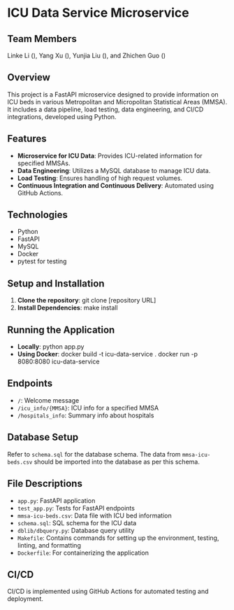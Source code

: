 # ICU Data Service Microservice
## Team Members

Linke Li (), Yang Xu (), Yunjia Liu (), and Zhichen Guo ()

## Overview
This project is a FastAPI microservice designed to provide information on ICU beds in various Metropolitan and Micropolitan Statistical Areas (MMSA). It includes a data pipeline, load testing, data engineering, and CI/CD integrations, developed using Python.

## Features
- **Microservice for ICU Data**: Provides ICU-related information for specified MMSAs.
- **Data Engineering**: Utilizes a MySQL database to manage ICU data.
- **Load Testing**: Ensures handling of high request volumes.
- **Continuous Integration and Continuous Delivery**: Automated using GitHub Actions.

## Technologies
- Python
- FastAPI
- MySQL
- Docker
- pytest for testing

## Setup and Installation
1. **Clone the repository**:
git clone [repository URL]
2. **Install Dependencies**:
make install


## Running the Application
- **Locally**: python app.py
- **Using Docker**:
docker build -t icu-data-service .
docker run -p 8080:8080 icu-data-service

## Endpoints
- `/`: Welcome message
- `/icu_info/{MMSA}`: ICU info for a specified MMSA
- `/hospitals_info`: Summary info about hospitals

## Database Setup
Refer to `schema.sql` for the database schema. The data from `mmsa-icu-beds.csv` should be imported into the database as per this schema.

## File Descriptions
- `app.py`: FastAPI application
- `test_app.py`: Tests for FastAPI endpoints
- `mmsa-icu-beds.csv`: Data file with ICU bed information
- `schema.sql`: SQL schema for the ICU data
- `dblib/dbquery.py`: Database query utility
- `Makefile`: Contains commands for setting up the environment, testing, linting, and formatting
- `Dockerfile`: For containerizing the application

## CI/CD
CI/CD is implemented using GitHub Actions for automated testing and deployment.


